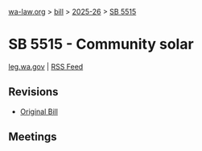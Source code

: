 [wa-law.org](/) > [bill](/bill/) > [2025-26](/bill/2025-26/) > [SB 5515](/bill/2025-26/sb/5515/)

# SB 5515 - Community solar
[leg.wa.gov](https://app.leg.wa.gov/billsummary?BillNumber=5515&Year=2025&Initiative=false) | [RSS Feed](./rss.xml)

## Revisions
* [Original Bill](1/)

## Meetings